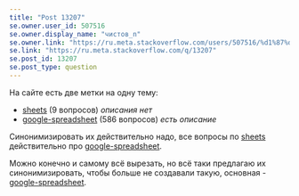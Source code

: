 ```yaml
---
title: "Post 13207"
se.owner.user_id: 507516
se.owner.display_name: "чистов_n"
se.owner.link: "https://ru.meta.stackoverflow.com/users/507516/%d1%87%d0%b8%d1%81%d1%82%d0%be%d0%b2-n"
se.link: "https://ru.meta.stackoverflow.com/q/13207"
se.post_id: 13207
se.post_type: question
---
```

<p>На сайте есть две метки на одну тему:</p>
<ul>
<li><a href="https://ru.stackoverflow.com/questions/tagged/sheets" class="post-tag" title="показать вопросы с меткой [sheets]" aria-label="показать вопросы с меткой [sheets]" rel="tag" aria-labelledby="tag-sheets-tooltip-container">sheets</a> (9 вопросов) <em>описания нет</em></li>
<li><a href="https://ru.stackoverflow.com/questions/tagged/google-spreadsheet" class="post-tag" title="показать вопросы с меткой [google-spreadsheet]" aria-label="показать вопросы с меткой [google-spreadsheet]" rel="tag" aria-labelledby="tag-google-spreadsheet-tooltip-container">google-spreadsheet</a> (586 вопросов) <em>есть описание</em></li>
</ul>
<p>Синонимизировать их действительно надо, все вопросы по <a href="https://ru.stackoverflow.com/questions/tagged/sheets" class="post-tag" title="показать вопросы с меткой [sheets]" aria-label="показать вопросы с меткой [sheets]" rel="tag" aria-labelledby="tag-sheets-tooltip-container">sheets</a> действительно про <a href="https://ru.stackoverflow.com/questions/tagged/google-spreadsheet" class="post-tag" title="показать вопросы с меткой [google-spreadsheet]" aria-label="показать вопросы с меткой [google-spreadsheet]" rel="tag" aria-labelledby="tag-google-spreadsheet-tooltip-container">google-spreadsheet</a>.</p>
<p>Можно конечно и самому всё вырезать, но всё таки предлагаю их синонимизировать, чтобы больше не создавали такую, основная - <a href="https://ru.stackoverflow.com/questions/tagged/google-spreadsheet" class="post-tag" title="показать вопросы с меткой [google-spreadsheet]" aria-label="показать вопросы с меткой [google-spreadsheet]" rel="tag" aria-labelledby="tag-google-spreadsheet-tooltip-container">google-spreadsheet</a>.</p>
